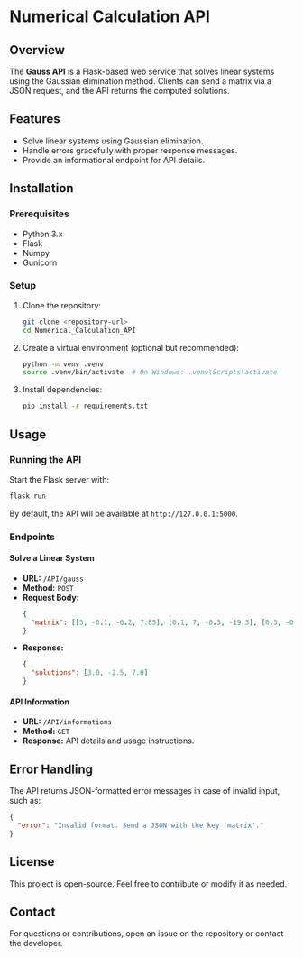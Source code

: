 # Numerical Calculation API

## Overview
The **Gauss API** is a Flask-based web service that solves linear systems using the Gaussian elimination method. Clients can send a matrix via a JSON request, and the API returns the computed solutions.

## Features
- Solve linear systems using Gaussian elimination.
- Handle errors gracefully with proper response messages.
- Provide an informational endpoint for API details.

## Installation

### Prerequisites
- Python 3.x
- Flask
- Numpy
- Gunicorn

### Setup
1. Clone the repository:
   ```sh
   git clone <repository-url>
   cd Numerical_Calculation_API
   ```
2. Create a virtual environment (optional but recommended):
   ```sh
   python -m venv .venv
   source .venv/bin/activate  # On Windows: .venv\Scripts\activate
   ```
3. Install dependencies:
   ```sh
   pip install -r requirements.txt
   ```

## Usage

### Running the API
Start the Flask server with:
```sh
flask run
```

By default, the API will be available at `http://127.0.0.1:5000`.

### Endpoints

#### Solve a Linear System
- **URL:** `/API/gauss`
- **Method:** `POST`
- **Request Body:**
  ```json
  {
    "matrix": [[3, -0.1, -0.2, 7.85], [0.1, 7, -0.3, -19.3], [0.3, -0.2, 10, 71.4]]
  }
  ```
- **Response:**
  ```json
  {
    "solutions": [3.0, -2.5, 7.0]
  }
  ```

#### API Information
- **URL:** `/API/informations`
- **Method:** `GET`
- **Response:** API details and usage instructions.

## Error Handling
The API returns JSON-formatted error messages in case of invalid input, such as:
```json
{
  "error": "Invalid format. Send a JSON with the key 'matrix'."
}
```

## License
This project is open-source. Feel free to contribute or modify it as needed.

## Contact
For questions or contributions, open an issue on the repository or contact the developer.

